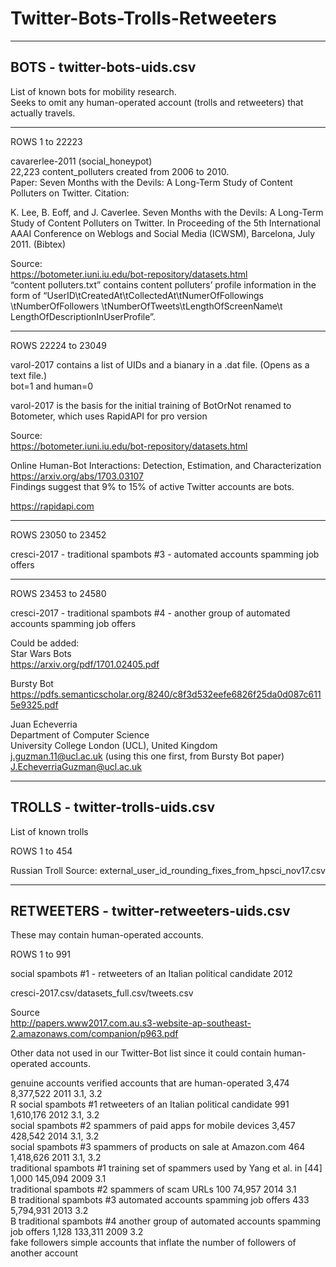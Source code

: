 # Twitter-Bots-Trolls-Retweeters

------------------------------------------------  
BOTS - twitter-bots-uids.csv  
------------------------------------------------  

List of known bots for mobility research.  
Seeks to omit any human-operated account (trolls and retweeters) that actually travels.  

----------------  
ROWS 1 to 22223  

cavarerlee-2011 (social_honeypot)  
22,223 content_polluters created from 2006 to 2010.  
Paper: Seven Months with the Devils: A Long-Term Study of Content Polluters on Twitter. Citation:  

K. Lee, B. Eoff, and J. Caverlee. Seven Months with the Devils: A
Long-Term Study of Content Polluters on Twitter. In Proceeding of the 5th International AAAI Conference on Weblogs and Social Media (ICWSM), Barcelona, July 2011. (Bibtex)  

Source:  
https://botometer.iuni.iu.edu/bot-repository/datasets.html  
“content polluters.txt” contains content polluters’ profile information in the form of “UserID\tCreatedAt\tCollectedAt\tNumerOfFollowings \tNumberOfFollowers \tNumberOfTweets\tLengthOfScreenName\t LengthOfDescriptionInUserProfile”.  

----------------  
ROWS 22224 to 23049  

varol-2017 contains a list of UIDs and a bianary in a .dat file. (Opens as a text file.)  
bot=1 and human=0  

varol-2017 is the basis for the initial training of 
BotOrNot renamed to Botometer, which uses RapidAPI for pro version  

Source:  
https://botometer.iuni.iu.edu/bot-repository/datasets.html  

Online Human-Bot Interactions: Detection, Estimation, and Characterization  
https://arxiv.org/abs/1703.03107  
Findings suggest that 9% to 15% of active Twitter accounts are bots.  

https://rapidapi.com  


----------------  
ROWS 23050 to 23452  


cresci-2017 - traditional spambots #3 - automated accounts spamming job offers  

----------------  
ROWS 23453 to 24580  

cresci-2017 - traditional spambots #4 - another group of automated accounts spamming job offers  


Could be added:  
Star Wars Bots  
https://arxiv.org/pdf/1701.02405.pdf  

Bursty Bot  
https://pdfs.semanticscholar.org/8240/c8f3d532eefe6826f25da0d087c6115e9325.pdf  

Juan Echeverria  
Department of Computer Science  
University College London (UCL), United Kingdom  
j.guzman.11@ucl.ac.uk (using this one first, from Bursty Bot paper)  
J.EcheverriaGuzman@ucl.ac.uk  


------------------------------------------------
TROLLS - twitter-trolls-uids.csv
------------------------------------------------

List of known trolls

ROWS 1 to 454

Russian Troll Source:
external_user_id_rounding_fixes_from_hpsci_nov17.csv


------------------------------------------------
RETWEETERS - twitter-retweeters-uids.csv
------------------------------------------------

These may contain human-operated accounts.  

ROWS 1 to 991  

social spambots #1 - retweeters of an Italian political candidate 2012  


cresci-2017.csv/datasets_full.csv/tweets.csv  

Source  
http://papers.www2017.com.au.s3-website-ap-southeast-2.amazonaws.com/companion/p963.pdf  

Other data not used in our Twitter-Bot list since it could contain human-operated accounts.  

  genuine accounts 			verified accounts that are human-operated 3,474 8,377,522 2011 3.1, 3.2  
R social spambots #1 		retweeters of an Italian political candidate 991 1,610,176 2012 3.1, 3.2  
  social spambots #2 		spammers of paid apps for mobile devices 3,457 428,542 2014 3.1, 3.2  
  social spambots #3 		spammers of products on sale at Amazon.com 464 1,418,626 2011 3.1, 3.2  
  traditional spambots #1 	training set of spammers used by Yang et al. in [44] 1,000 145,094 2009 3.1  
  traditional spambots #2 	spammers of scam URLs 100 74,957 2014 3.1  
B traditional spambots #3 	automated accounts spamming job offers 433 5,794,931 2013 3.2  
B traditional spambots #4 	another group of automated accounts spamming job offers 1,128 133,311 2009 3.2  
  fake followers 			simple accounts that inflate the number of followers of another account  


